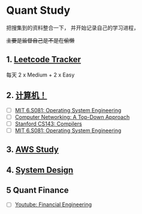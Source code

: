# Quant Study

把搜集到的资料整合一下， 并开始记录自己的学习进程，

~~主要是监督自己是不是在偷懒~~

## 1. [**Leetcode Tracker**](leetcode_tracker.md)

每天 2 x Medium + 2 x Easy

## 2. [**计算机！**](Advanced.md)

- [ ] [MIT 6.S081: Operating System Engineering](https://pdos.csail.mit.edu/6.828/2021/schedule.html)
- [ ] [Computer Networking: A Top-Down Approach](https://gaia.cs.umass.edu/kurose_ross/lectures.php)
- [ ] [Stanford CS143: Compilers](http://web.stanford.edu/class/cs143/)
- [ ] [MIT 6.S081: Operating System Engineering](https://15445.courses.cs.cmu.edu/fall2021/schedule.html)

## 3. [**AWS Study**](aws_study.md)



## 4. [**System Design**](system_design.md)
    
## 5 Quant Finance

- [ ] [Youtube: Financial Engineering](https://www.youtube.com/watch?v=oX7iyvZsAak&list=PL6zzGYGhbWrMpjEKDtnrHWyIj-oVLKCYD&index=1)